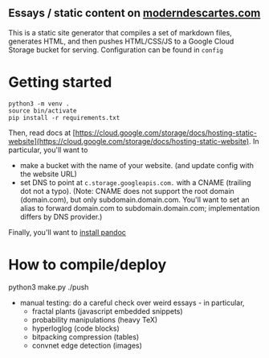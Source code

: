 ## Essays / static content on [moderndescartes.com](moderndescartes.com)

This is a static site generator that compiles a set of markdown files, generates HTML, and then pushes HTML/CSS/JS to a Google Cloud Storage bucket for serving. Configuration can be found in `config`

# Getting started
```
python3 -m venv .
source bin/activate
pip install -r requirements.txt
```

Then, read docs at [https://cloud.google.com/storage/docs/hosting-static-website](https://cloud.google.com/storage/docs/hosting-static-website). In particular, you'll want to

- make a bucket with the name of your website. (and update config with the website URL)
- set DNS to point at `c.storage.googleapis.com.` with a CNAME (trailing dot not a typo). (Note: CNAME does not support the root domain (domain.com), but only subdomain.domain.com. You'll want to set an alias to forward domain.com to subdomain.domain.com; implementation differs by DNS provider.)

Finally, you'll want to [install pandoc](https://pandoc.org/installing.html)

# How to compile/deploy
python3 make.py
./push

- manual testing: do a careful check over weird essays - in particular,
    - fractal plants (javascript embedded snippets)
    - probability manipulations (heavy TeX)
    - hyperloglog (code blocks)
    - bitpacking compression (tables)
    - convnet edge detection (images)
